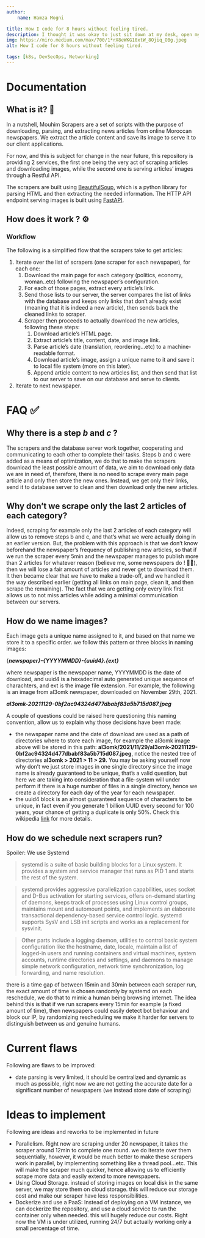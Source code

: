 ```yaml
---
author:
    name: Hamza Mogni

title: How I code for 8 hours without feeling tired.
description: I thought it was okay to just sit down at my desk, open my laptop, take a task from my To-Do list, and code until I felt tired.
img: https://miro.medium.com/max/700/1*rX8eWKG10xtW_8Ojiq_OBg.jpeg
alt: How I code for 8 hours without feeling tired.

tags: [k8s, DevSecOps, Networking]
---
```


# Documentation

## What is it? 🤔

In a nutshell, Mouhim Scrapers are a set of scripts with the purpose of downloading, parsing, and extracting news articles from online Moroccan newspapers. We extract the article content and save its image to serve it to our client applications.

For now, and this is subject for change in the near future, this repository is providing 2 services, the first one being the very act of scraping articles and downloading images, while the second one is serving articles’ images through a Restful API.

The scrapers are built using [BeautifulSoup](https://beautiful-soup-4.readthedocs.io/en/latest/), which is a python library for parsing HTML and then extracting the needed information. The HTTP API endpoint serving images is built using [FastAPI](https://fastapi.tiangolo.com/).

## How does it work ? ⚙️

### Workflow

The following is a simplified flow that the scrapers take to get articles:

1. Iterate over the list of scrapers (one scraper for each newspaper), for each one:
	1. Download the main page for each category (politics, economy, woman..etc) following the newspaper’s configuration.
	2. For each of those pages, extract every article’s link.
  	3. Send those lists to our server, the server compares the list of links with the database and keeps only links that don’t already exist (meaning that it is indeed a new article), then sends back the cleaned links to scraper.
  	4. Scraper then proceeds to actually download the new articles, following these steps:
    	1. Download article’s HTML page.
    	2. Extract article’s title, content, date, and image link.
    	3. Parse article’s date (translation, reordering...etc) to a machine-readable format.
    	4. Download article’s image, assign a unique name to it and save it to local file system (more on this later).
    	5. Append article content to new articles list, and then send that list to our server to save on our database and serve to clients.
2. Iterate to next newspaper.


# FAQ ✅

## Why there is a step _b_ and _c_ ?

The scrapers and the database server work together, cooperating and communicating to each other to complete their tasks. Steps b and c were added as a means of optimization, we do that to make the scrapers download the least possible amount of data, we aim to download only data we are in need of, therefore, there is no need to scrape every main page article and only then store the new ones. Instead, we get only their links, send it to database server to clean and then download only the new articles.

## Why don’t we scrape only the last 2 articles of each category?

Indeed, scraping for example only the last 2 articles of each category will allow us to remove steps b and c, and that’s what we were actually doing in an earlier version. But, the problem with this approach is that we don’t know beforehand the newspaper’s frequency of publishing new articles, so that if we run the scraper every 5min and the newspaper manages to publish more than 2 articles for whatever reason (believe me, some newspapers do ! 🤨🥴), then we will lose a fair amount of articles and never get to download them. It then became clear that we have to make a trade-off, and we handled it the way described earlier (getting all links on main page, clean it, and then scrape the remaining). The fact that we are getting only every link first allows us to not miss articles while adding a minimal communication between our servers.

## How do we name images?

Each image gets a unique name assigned to it, and based on that name we store it to a specific order. we follow this pattern or three blocks in naming images:

{**_newspaper}-{YYYYMMDD}-{uuid4}.{ext}_**

where newspaper is the newspaper name, YYYYMMDD is the date of download, and uuid4 is a hexadecimal auto generated unique sequence of charachters, and ext is the image file extension. For example, the following is an image from al3omk newspaper, downloaded on November 29th, 2021.

**_al3omk-20211129-0bf2ac94324d477dbabf83a5b715d087.jpeg_**

A couple of questions could be raised here questioning this naming convention, allow us to explain why those decisions have been made:

- the newspaper name and the date of download are used as a path of directories where to store each image, for example the al3omk image above will be stored in this path: **al3omk/2021/11/29/al3omk-20211129-0bf2ac94324d477dbabf83a5b715d087.jpeg**, notice the nested tree of directories **al3omk > 2021 > 11 > 29.** You may be asking yourself now why don’t we just store images in one single directory since the image name is already guaranteed to be unique, that’s a valid question, but here we are taking into consideration that a file-system will under perform if there is a huge number of files in a single directory, hence we create a directory for each day of the year for each newspaper.
- the uuid4 block is an almost guaranteed sequence of characters to be unique, in fact even if you generate 1 billion UUID every second for 100 years, your chance of getting a duplicate is only 50%. Check this wikipedia [link](https://en.wikipedia.org/w/index.php?title=Universally_unique_identifier&oldid=755882275#Random_UUID_probability_of_duplicates) for more details.

## How do we schedule next scrapers run?

Spoiler: We use Systemd

> systemd is a suite of basic building blocks for a Linux system. It provides a system and service manager that runs as PID 1 and starts the rest of the system.

> systemd provides aggressive parallelization capabilities, uses socket and D-Bus activation for starting services, offers on-demand starting of daemons, keeps track of processes using Linux control groups, maintains mount and automount points, and implements an elaborate transactional dependency-based service control logic. systemd supports SysV and LSB init scripts and works as a replacement for sysvinit.

> Other parts include a logging daemon, utilities to control basic system configuration like the hostname, date, locale, maintain a list of logged-in users and running containers and virtual machines, system accounts, runtime directories and settings, and daemons to manage simple network configuration, network time synchronization, log forwarding, and name resolution.

there is a time gap of between 15min and 30min between each scraper run, the exact amount of time is chosen randomly by systemd on each reschedule, we do that to mimic a human being browsing internet. The idea behind this is that if we run scrapers every 15min for example (a fixed amount of time), then newspapers could easily detect bot behaviour and block our IP, by randomizing rescheduling we make it harder for servers to distinguish between us and genuine humans.

# Current flaws

Following are flaws to be improved:

- date parsing is very limited, it should be centralized and dynamic as much as possible, right now we are not getting the accurate date for a significant number of newspapers (we instead store date of scraping)

# Ideas to implement

Following are ideas and reworks to be implemented in future

- Parallelism. Right now are scraping under 20 newspaper, it takes the scraper around 12min to complete one round. we do iterate over them sequentially, however, it would be much better to make these scrapers work in parallel, by implementing something like a thread pool...etc. This will make the scraper much quicker, hence allowing us to efficiently scrape more data and easily extend to more newspapers.
- Using Cloud Storage. instead of storing images on local disk in the same server, we may store them on cloud storage. this will reduce our storage cost and make our scraper have less responsibilities.
- Dockerize and use a PaaS: Instead of deploying on a VM instance, we can dockerize the repository, and use a cloud service to run the container only when needed. this will hugely reduce our costs. Right now the VM is under utilized, running 24/7 but actually working only a small percentage of time.
